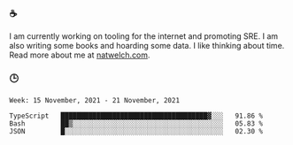 ### ☕

I am currently working on tooling for the internet and promoting SRE. I am also writing some books and hoarding some data. I like thinking about time. Read more about me at [natwelch.com](https://natwelch.com).

### 🕒

<!--START_SECTION:waka-->
```text
Week: 15 November, 2021 - 21 November, 2021

TypeScript   █████████████████████████████████████▓░░░   91.86 % 
Bash         ██▒░░░░░░░░░░░░░░░░░░░░░░░░░░░░░░░░░░░░░░   05.83 % 
JSON         █░░░░░░░░░░░░░░░░░░░░░░░░░░░░░░░░░░░░░░░░   02.30 % 
```
<!--END_SECTION:waka-->

